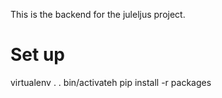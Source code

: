 This is the backend for the juleljus project.

# Set up 
virtualenv .
. bin/activateh
pip install -r packages
